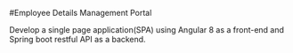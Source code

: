 #Employee Details Management Portal


Develop a single page application(SPA) using Angular 8 as a front-end and Spring boot restful API as a backend.

